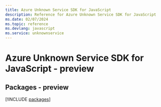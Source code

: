 ```yaml
---
title: Azure Unknown Service SDK for JavaScript
description: Reference for Azure Unknown Service SDK for JavaScript
ms.date: 02/07/2024
ms.topic: reference
ms.devlang: javascript
ms.service: unknownservice
---
```

# Azure Unknown Service SDK for JavaScript - preview
## Packages - preview
[!INCLUDE [packages](unknown-service-index.md)]